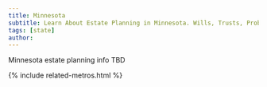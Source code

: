 ```yaml
---
title: Minnesota
subtitle: Learn About Estate Planning in Minnesota. Wills, Trusts, Probate, and More in Minnesota. Find a Minnesota Estate Attorney for Your Estate Planning Needs.
tags: [state]
author:
---
```


Minnesota estate planning info TBD

<!-- Related Metros List -->
{% include related-metros.html %}
